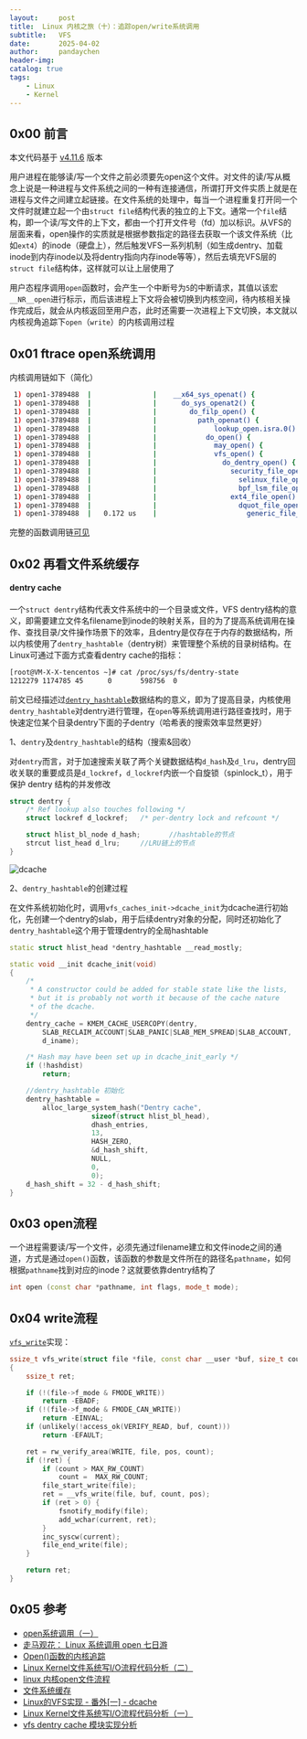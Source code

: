 ```yaml
---
layout:     post
title:  Linux 内核之旅（十）：追踪open/write系统调用
subtitle:   VFS
date:       2025-04-02
author:     pandaychen
header-img:
catalog: true
tags:
    - Linux
    - Kernel
---
```


##  0x00    前言
本文代码基于 [v4.11.6](https://elixir.bootlin.com/linux/v4.11.6/source/include) 版本

用户进程在能够读/写一个文件之前必须要先open这个文件。对文件的读/写从概念上说是一种进程与文件系统之间的一种有连接通信，所谓打开文件实质上就是在进程与文件之间建立起链接。在文件系统的处理中，每当一个进程重复打开同一个文件时就建立起一个由`struct file`结构代表的独立的上下文。通常一个`file`结构，即一个读/写文件的上下文，都由一个打开文件号（fd）加以标识。从VFS的层面来看，open操作的实质就是根据参数指定的路径去获取一个该文件系统（比如`ext4`）的inode（硬盘上），然后触发VFS一系列机制（如生成dentry、加载inode到内存inode以及将dentry指向内存inode等等），然后去填充VFS层的`struct file`结构体，这样就可以让上层使用了

用户态程序调用`open`函数时，会产生一个中断号为`5`的中断请求，其值以该宏`__NR__open`进行标示，而后该进程上下文将会被切换到内核空间，待内核相关操作完成后，就会从内核返回至用户态，此时还需要一次进程上下文切换，本文就以内核视角追踪下`open`（`write`）的内核调用过程

##  0x01   ftrace open系统调用
内核调用链如下（简化）

```BASH
 1) open1-3789488  |               |    __x64_sys_openat() {
 1) open1-3789488  |               |      do_sys_openat2() {
 1) open1-3789488  |               |        do_filp_open() {
 1) open1-3789488  |               |          path_openat() {
 1) open1-3789488  |               |              lookup_open.isra.0() {
 1) open1-3789488  |               |            do_open() {
 1) open1-3789488  |               |              may_open() {
 1) open1-3789488  |               |              vfs_open() {
 1) open1-3789488  |               |                do_dentry_open() {
 1) open1-3789488  |               |                  security_file_open() {
 1) open1-3789488  |               |                    selinux_file_open() {
 1) open1-3789488  |               |                    bpf_lsm_file_open() {
 1) open1-3789488  |               |                  ext4_file_open() {
 1) open1-3789488  |               |                    dquot_file_open() {
 1) open1-3789488  |   0.172 us    |                      generic_file_open();
```

完整的函数调用链[可见]()

##  0x02    再看文件系统缓存

####    dentry cache
一个`struct dentry`结构代表文件系统中的一个目录或文件，VFS dentry结构的意义，即需要建立文件名filename到inode的映射关系，目的为了提高系统调用在操作、查找目录/文件操作场景下的效率，且dentry是仅存在于内存的数据结构，所以内核使用了`dentry_hashtable`（dentry树）来管理整个系统的目录树结构。在Linux可通过下面方式查看dentry cache的指标：

```BASH
[root@VM-X-X-tencentos ~]# cat /proc/sys/fs/dentry-state
1212279 1174785 45      0       598756  0
```

前文已经描述过[`dentry_hashtable`]()数据结构的意义，即为了提高目录，内核使用`dentry_hashtable`对dentry进行管理，在`open`等系统调用进行路径查找时，用于快速定位某个目录dentry下面的子dentry（哈希表的搜索效率显然更好）


1、`dentry`及`dentry_hashtable`的结构（搜索&回收）

对`dentry`而言，对于加速搜索关联了两个关键数据结构`d_hash`及`d_lru`，dentry回收关联的重要成员是`d_lockref`，`d_lockref`内嵌一个自旋锁（spinlock_t），用于保护 dentry 结构的并发修改
```CPP
struct dentry {
    /* Ref lookup also touches following */
	struct lockref d_lockref;	/* per-dentry lock and refcount */

    struct hlist_bl_node d_hash;       //hashtable的节点
    strcut list_head d_lru;     //LRU链上的节点
}
```

![dcache]()

2、`dentry_hashtable`的创建过程

在文件系统初始化时，调用`vfs_caches_init->dcache_init`为dcache进行初始化，先创建一个dentry的slab，用于后续dentry对象的分配，同时还初始化了`dentry_hashtable`这个用于管理dentry的全局hashtable

```CPP
static struct hlist_head *dentry_hashtable __read_mostly;

static void __init dcache_init(void)
{
    /*
     * A constructor could be added for stable state like the lists,
     * but it is probably not worth it because of the cache nature
     * of the dcache.
     */
    dentry_cache = KMEM_CACHE_USERCOPY(dentry,
        SLAB_RECLAIM_ACCOUNT|SLAB_PANIC|SLAB_MEM_SPREAD|SLAB_ACCOUNT,
        d_iname);

    /* Hash may have been set up in dcache_init_early */
    if (!hashdist)
        return;

    //dentry_hashtable 初始化
    dentry_hashtable =
        alloc_large_system_hash("Dentry cache",
                    sizeof(struct hlist_bl_head),
                    dhash_entries,
                    13,
                    HASH_ZERO,
                    &d_hash_shift,
                    NULL,
                    0,
                    0);
    d_hash_shift = 32 - d_hash_shift;
}
```

##  0x03 open流程
一个进程需要读/写一个文件，必须先通过filename建立和文件inode之间的通道，方式是通过`open()`函数，该函数的参数是文件所在的路径名`pathname`，如何根据`pathname`找到对应的inode？这就要依靠dentry结构了

```CPP
int open (const char *pathname, int flags, mode_t mode);
```

##  0x04  write流程
[`vfs_write`](https://elixir.bootlin.com/linux/v4.11.6/source/fs/read_write.c#L542)实现：

```cpp
ssize_t vfs_write(struct file *file, const char __user *buf, size_t count, loff_t *pos)
{
	ssize_t ret;

	if (!(file->f_mode & FMODE_WRITE))
		return -EBADF;
	if (!(file->f_mode & FMODE_CAN_WRITE))
		return -EINVAL;
	if (unlikely(!access_ok(VERIFY_READ, buf, count)))
		return -EFAULT;

	ret = rw_verify_area(WRITE, file, pos, count);
	if (!ret) {
		if (count > MAX_RW_COUNT)
			count =  MAX_RW_COUNT;
		file_start_write(file);
		ret = __vfs_write(file, buf, count, pos);
		if (ret > 0) {
			fsnotify_modify(file);
			add_wchar(current, ret);
		}
		inc_syscw(current);
		file_end_write(file);
	}

	return ret;
}
```

##  0x05 参考
-   [open系统调用（一）](https://www.kerneltravel.net/blog/2021/open_syscall_szp1/)
-   [走马观花： Linux 系统调用 open 七日游](http://blog.chinaunix.net/uid-20522771-id-4419678.html)
-   [Open()函数的内核追踪](https://blog.csdn.net/blue95wind/article/details/7472350)
-   [Linux Kernel文件系统写I/O流程代码分析（二）](https://www.cnblogs.com/jimbo17/p/10491223.html)
-   [linux 内核open文件流程](https://zhuanlan.zhihu.com/p/471175983)
-   [文件系统缓存](https://www.laumy.tech/776.html)
-   [Linux的VFS实现 - 番外[一] - dcache](https://zhuanlan.zhihu.com/p/261669249)
-   [Linux Kernel文件系统写I/O流程代码分析（一）](https://www.cnblogs.com/jimbo17/p/10436222.html)
-   [vfs dentry cache 模块实现分析](https://zhuanlan.zhihu.com/p/457005511)